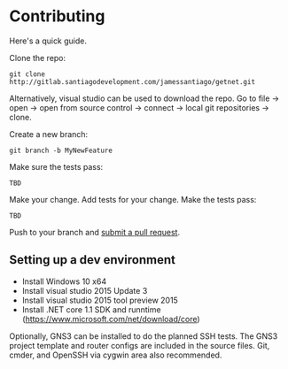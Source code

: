 # Contributing

Here's a quick guide.

Clone the repo:

    git clone http://gitlab.santiagodevelopment.com/jamessantiago/getnet.git

Alternatively, visual studio can be used to download the repo.  Go to file -> open -> open from source control -> connect -> local git repositories -> clone.

Create a new branch:

    git branch -b MyNewFeature

Make sure the tests pass:

    TBD

Make your change. Add tests for your change. Make the tests pass:

    TBD

Push to your branch and [submit a pull request][pr].

[pr]: http://gitlab.santiagodevelopment.com/jamessantiago/getnet/compare

## Setting up a dev environment

*  Install Windows 10 x64
*  Install visual studio 2015 Update 3
*  Install visual studio 2015 tool preview 2015
*  Install .NET core 1.1 SDK and runntime (https://www.microsoft.com/net/download/core)

Optionally, GNS3 can be installed to do the planned SSH tests.  The GNS3 project template and router configs are included in the source files.  Git, cmder, and OpenSSH via cygwin area also recommended.

